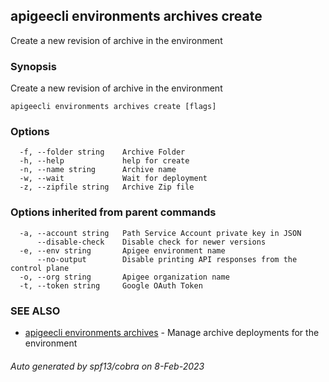 ## apigeecli environments archives create

Create a new revision of archive in the environment

### Synopsis

Create a new revision of archive in the environment

```
apigeecli environments archives create [flags]
```

### Options

```
  -f, --folder string    Archive Folder
  -h, --help             help for create
  -n, --name string      Archive name
  -w, --wait             Wait for deployment
  -z, --zipfile string   Archive Zip file
```

### Options inherited from parent commands

```
  -a, --account string   Path Service Account private key in JSON
      --disable-check    Disable check for newer versions
  -e, --env string       Apigee environment name
      --no-output        Disable printing API responses from the control plane
  -o, --org string       Apigee organization name
  -t, --token string     Google OAuth Token
```

### SEE ALSO

* [apigeecli environments archives](apigeecli_environments_archives.md)	 - Manage archive deployments for the environment

###### Auto generated by spf13/cobra on 8-Feb-2023
